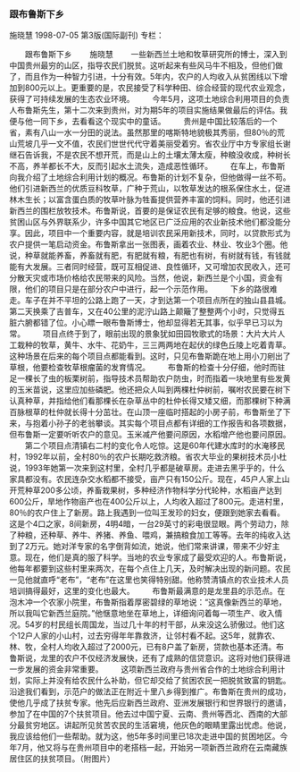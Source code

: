 ### 跟布鲁斯下乡
施晓慧
1998-07-05
第3版(国际副刊)
专栏：

　　跟布鲁斯下乡
　　施晓慧
　　一些新西兰土地和牧草研究所的博士，深入到中国贵州最穷的山区，指导农民们脱贫。这听起来有些风马牛不相及，但他们做了，而且作为一种智力引进，十分有效。5年内，农户的人均收入从贫困线以下增加到800元以上。更重要的是，农民接受了科学种田、综合经营的现代农业观念，获得了可持续发展的生态农业环境。
　　今年5月，这项土地综合利用项目的负责人布鲁斯先生，第十二次来到贵州，对为期5年的项目实施结果做最后的评估。我便与他一同下乡，去看看这个现实中的童话。
　　贵州是中国比较落后的一个省，素有八山一水一分田的说法。虽然那里的喀斯特地貌极其秀丽，但80％的荒山荒坡几乎一文不值，农民们世世代代守着美丽受着穷。省农业厅中方专家组长谢继石告诉我，不是农民不想开荒，而是山上的土壤太薄太瘦，种粮没收成，种树长不高，养羊都长不大，反而引起水土流失，造成恶性循环。
　　在车上，布鲁斯向我介绍了土地综合利用计划的概况。布鲁斯的计划不复杂，但他做得一丝不苟。他们引进新西兰的优质豆科牧草，广种于荒山，以牧草发达的根系保住水土，促进林木生长；以富含蛋白质的牧草叶脉为牲畜提供营养丰富的饲料。同时，他还引进新西兰的围栏放牧技术。布鲁斯说，首要的是保证农民有足够的粮食。他说，这些贫困山区与外界联系少，许多中国其它地区已广泛应用的农业新技术他们都没能分享。因此，项目中一个重要内容，就是培训农民采用新技术，同时，以贷款形式为农户提供一笔启动资金。布鲁斯拿出一张图表，画着农业、林业、牧业3个圈。他说，种草就能养畜，养畜就有肥，有肥就有粮，有肥也有树，有树就有钱，有钱就能有大发展。三者同时经营，既可互相促进、良性循环，又可增加农民收入，还可分散天灾或市场价格给农民带来的风险。当然，他说，新西兰是个小国，资金有限，他们的项目只是在部分农户中进行，起一个示范作用。
　　下乡的路很难走。车子在并不平坦的公路上跑了一天，才到达第一个项目点所在的独山县县城。第二天换乘了吉普车，又在40公里的泥泞山路上颠簸了整整两个小时，只觉得五脏六腑都错了位。小心瞟一眼布鲁斯博士，他却显得若无其事，似乎早已习以为常。
　　项目点终于到了，眼前出现的景象犹如田园牧歌式的场景：大片大片人工栽种的牧草，黄牛、水牛、花奶牛，三三两两地在起伏的绿色丘陵上吃着青草。这种场景在后来的每个项目点都能看到。这时，只见布鲁斯跪在地上用小刀剜出了草根，他要检查牧草根瘤菌的发育情况。
　　布鲁斯的检查十分仔细，他时而驻足一棵长了虫的板栗树前，指导技术员帮助农户防虫，时而指着一块地里有些发黄的玉米苗说，这里应加些磷肥。他还把众人叫到两棵杜仲树前，嘱咐农民要在树下认真种草，并指给他们看那棵长在杂草丛中的杜仲长得又矮又细，而那棵树下种满百脉根草的杜仲就长得十分茁壮。在山顶一座临时搭起的小房子前，布鲁斯坐了下来，与抱着小孙子的老翁攀谈。其实每个项目点都有详细的工作报告和各项数据，但布鲁斯一定要听听农户的意见。玉米减产他要问原因，水稻增产他也要问原因。
　　第二个项目点清镇右二村的变化令人吃惊。这是60年代建水库时的水淹移民村，1992年以前，全村80％的农户长期吃救济粮。省农大毕业的果树技术员小杜说，1993年她第一次来到这村里，全村几乎都是破草房。走进去黑乎乎的，什么家具都没有。农民连杂交水稻都不接受，亩产只有150公斤。现在，45户人家上山开荒种草200多公顷，养畜栽果树，多种经济作物科学分代轮种，水稻亩产达到600公斤，旱地作物亩产也在400公斤以上，人均收入超过了800元。走进村里，80％的农户住上了新房。路上我遇到一位叫王发珍的妇女，便跟到她家去看看。这是个4口之家，8间新房，4明4暗，一台29英寸的彩电很显眼。两个劳动力，除了种粮，还种草、养牛、养猪、养鱼、喂鸡，兼搞粮食加工等等。去年的纯收入达到了2万元。她对洋专家的名字倒背如流，她说，他们常来讲课，带来不少好主意。现在，他们是真的服了科学。当地的农业专家成了最受欢迎的人。布鲁斯说，他每年都要到这些村里来两次，在每个点住上几天，及时解决出现的新问题。农民一见他就直呼“老布”，“老布”在这里也笑得特别甜。他称赞清镇点的农业技术人员培训搞得最好，这里的变化也最大。
　　布鲁斯最满意的是龙里县的示范点。在泡木冲一个农家小院里，布鲁斯指着厚密碧绿的草地说：“这真像新西兰的草地，所以我叫它新西兰庭院。”他惬意地坐在草地上，详细询问着每一项生产、收入情况。54岁的村民组长周国龙，当过几十年的村干部，从来没这么骄傲过。他们这个12户人家的小山村，过去穷得年年靠救济，让邻村看不起。这5年，就靠农、林、牧，全村人均收入超过了2000元，已有8户盖了新房，贷款也基本还清。布鲁斯说，龙里的农户不仅经济发展快，还有了成熟的信贷意识。这将对他们获得进一步发展的资金非常重要。
　　这项新西兰政府与贵州省合作的土地综合利用计划，实际上并没有给农民什么补助，但它却交给了贫困农民一把脱贫致富的钥匙。沿途我们看到，示范户的做法正在附近十里八乡得到推广。布鲁斯在贵州的成功，使他几乎成了扶贫专家。他先后应新西兰政府、亚洲发展银行和世界银行的邀请，参加了在中国的7个扶贫项目。他去过中国宁夏、云南、贵州等西北、西南的大部分最贫穷地区。讲起所见贫苦农民的生活窘境，他灰色的眼睛里露出忧虑。他说，我应该给他们一些帮助。就为这，他5年多时间里已18次走进中国的贫困地区。今年7月，他又将与在贵州项目中的老搭档一起，开始另一项新西兰政府在云南藏族居住区的扶贫项目。（附图片）

